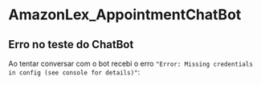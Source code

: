 # AmazonLex_AppointmentChatBot

## Erro no teste do ChatBot

Ao tentar conversar com o bot recebi o erro `"Error: Missing credentials in config (see console for details)"`:

